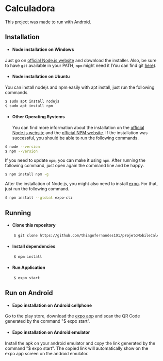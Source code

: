 # Calculadora

This project was made to run with Android.

## Installation
- #### Node installation on Windows
Just go on [official Node.js website](https://nodejs.org/) and download the installer.
Also, be sure to have `git` available in your PATH, `npm` might need it (You can find git [here](https://git-scm.com/)).

- #### Node installation on Ubuntu
You can install nodejs and npm easily with apt install, just run the following commands.
``` bash
$ sudo apt install nodejs
$ sudo apt install npm
```

- #### Other Operating Systems
  You can find more information about the installation on the [official Node.js website](https://nodejs.org/) and the [official NPM website](https://npmjs.org/).
If the installation was successful, you should be able to run the following commands.
``` bash
$ node --version
$ npm --version
```
If you need to update `npm`, you can make it using `npm`. After running the following command, just open again the command line and be happy.
``` bash
$ npm install npm -g
```

After the installation of Node.js, you might also need to install [expo](https://docs.expo.dev/get-started/installation/). For that, just run the following command.
``` bash
$ npm install --global expo-cli
```

## Running
- #### Clone this repository  
```bash
    $ git clone https://github.com/thiagofernandes101/projetoMobileCalculadora.git
```
- #### Install dependencies
```bash
    $ npm install
```
- #### Run Application
```bash
    $ expo start
```

## Run on Android
- #### Expo installation on Android cellphone
Go to the play store, download the [expo app](https://play.google.com/store/apps/details?id=host.exp.exponent&hl=en&gl=US) and scan the QR Code generated by the command "$ expo start".

- #### Expo installation on Android emulator
Install the apk on your android emulator and copy the link generated by the command "$ expo start". The copied link will automatically show on the expo app screen on the android emulator.